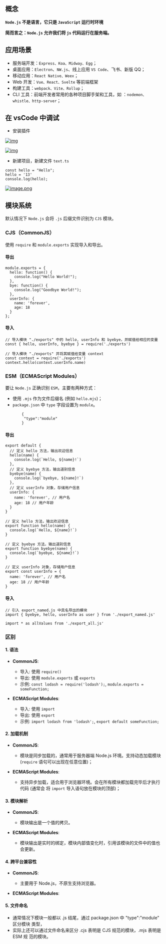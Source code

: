## 概念

**`Node.js` 不是语言，它只是 `JavaScript` 运行时环境**

**简而言之：`Node.js` 允许我们将 `js` 代码运行在服务端。**

## 应用场景

- 服务端开发：`Express、Koa、Midway、Egg`；
- 桌面应用：`Electron`、`NW.js`、线上应用 `VS Code`、飞书、新版 QQ；
- 移动应用：`React Native、Weex`；
- Web 开发：`Vue、React、Svelte` 等前端框架
- 构建工具：`webpack、Vite、Rollup`；
- CLI 工具：前端开发者常用的各种项目脚手架和工具，如
  ：`nodemon、whistle、http-server`；

## 在 vsCode 中调试

- 安装插件

<a data-fancybox title="img" href="https://p3-juejin.byteimg.com/tos-cn-i-k3u1fbpfcp/8e66af2284d4411a96f9ce7ed4f37f44~tplv-k3u1fbpfcp-jj-mark:1512:0:0:0:q75.awebp#?w=684&h=233&s=31777&e=png&b=1e1e1e">![img](https://p3-juejin.byteimg.com/tos-cn-i-k3u1fbpfcp/8e66af2284d4411a96f9ce7ed4f37f44~tplv-k3u1fbpfcp-jj-mark:1512:0:0:0:q75.awebp#?w=684&h=233&s=31777&e=png&b=1e1e1e)</a>

<a data-fancybox title="img" href="https://p3-juejin.byteimg.com/tos-cn-i-k3u1fbpfcp/2f38e864c6c043e881b93df1489b0f7f~tplv-k3u1fbpfcp-jj-mark:1512:0:0:0:q75.awebp#?w=677&h=248&s=39128&e=png&b=1f1f1f">![img](https://p3-juejin.byteimg.com/tos-cn-i-k3u1fbpfcp/2f38e864c6c043e881b93df1489b0f7f~tplv-k3u1fbpfcp-jj-mark:1512:0:0:0:q75.awebp#?w=677&h=248&s=39128&e=png&b=1f1f1f)</a>

- 新建项目，新建文件 `text.ts`

```
const hello = "Hello";
hello = '13'
console.log(hello);
```

<a data-fancybox title="image.png" href="https://p1-juejin.byteimg.com/tos-cn-i-k3u1fbpfcp/c32b5a7ca3834e20bed3271d488a9f06~tplv-k3u1fbpfcp-jj-mark:0:0:0:0:q75.image#?w=433&h=90&s=5793&e=png&b=232121">![image.png](https://p1-juejin.byteimg.com/tos-cn-i-k3u1fbpfcp/c32b5a7ca3834e20bed3271d488a9f06~tplv-k3u1fbpfcp-jj-mark:0:0:0:0:q75.image#?w=433&h=90&s=5793&e=png&b=232121)</a>

## 模块系统

默认情况下 `Node.js` 会将 `.js` 后缀文件识别为 `CJS` 模块。

### CJS（CommonJS）

使用 `require` 和 `module.exports` 实现导入和导出。

#### 导出

```
module.exports = {
  hello: function() {
    console.log("Hello World!");
  },
  bye: function() {
    console.log("Goodbye World!");
  },
  userInfo: {
    name: 'forever',
    age: 18
  }
};
```

#### 导入

```
// 导入模块 "./exports" 中的 hello, userInfo 和 byebye，并赋值给相应的变量
const { hello, userInfo, byebye } = require('./exports')

// 导入模块 "./exports" 并将其赋值给变量 context
const context = require('./exports')
context.hello(context.userInfo.name)
```

### ESM（ECMAScript Modules）

要让 `Node.js` 正确识别 `ESM`，主要有两种方式：

- 使用 `.mjs` 作为文件后缀名 (例如 `hello.mjs`)；
- `package.json` 中 `type` 字段设置为 `module`。
  ```
      {
       "type":"module"
      }
  ```

#### 导出

```
export default {
  // 定义 hello 方法，输出欢迎信息
  hello(name) {
    console.log(`Hello, ${name}!`)
  },
  // 定义 byebye 方法，输出道别信息
  byebye(name) {
    console.log(`byebye, ${name}!`)
  },
  // 定义 userInfo 对象，存储用户信息
  userInfo: {
    name: 'forever', // 用户名
    age: 18 // 用户年龄
  }
}

// 定义 hello 方法，输出欢迎信息
export function hello(name) {
  console.log(`Hello, ${name}!`)
}

// 定义 byebye 方法，输出道别信息
export function byebye(name) {
  console.log(`byebye, ${name}!`)
}

// 定义 userInfo 对象，存储用户信息
export const userInfo = {
  name: 'forever', // 用户名
  age: 18 // 用户年龄
}
```

#### 导入

```
// 引入 export_named.js 中具名导出的模块
import { byebye, hello, userInfo as user } from './export_named.js'

import * as allValues from './export_all.js'
```

### 区别

#### 1. 语法

- **CommonJS**:

  - 导入: 使用 `require()`
  - 导出: 使用 `module.exports` 或 `exports`
  - 示例: `const lodash = require('lodash');`, `module.exports = someFunction;`

- **ECMAScript Modules**:
  - 导入: 使用 `import`
  - 导出: 使用 `export`
  - 示例: `import lodash from 'lodash';`, `export default someFunction;`

#### 2. 加载机制

- **CommonJS**:

  - 模块是同步加载的，通常用于服务器端 Node.js 环境。支持动态加载模块 (`require`
    语句可以出现在任意位置)；

- **ECMAScript Modules**:
  - 支持异步加载，适合用于浏览器环境。会在所有模块都加载完毕后才执行代码 (通常会
    将 `import` 导入语句放在模块的顶部)；

#### 3. 模块解析

- **CommonJS**:

  - 模块输出是一个值的拷贝。

- **ECMAScript Modules**:
  - 模块输出是实时的绑定，模块内部值变化时，引用该模块的文件中的值也会更新。

#### 4. 跨平台兼容性

- **CommonJS**:

  - 主要用于 Node.js，不原生支持浏览器。

- **ECMAScript Modules**:

#### 5. 文件命名

- 通常情况下模块一般都以 .js 结尾，通过 package.json 中 "type":"module" 区分模块
  类型，
- 实际上还可以通过文件命名来区分 .cjs 表明是 CJS 规范的模块，.mjs 表明是 ESM 规
  范的模块。
